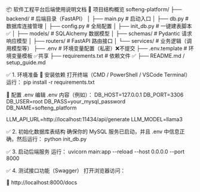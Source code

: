 📦 软件工程平台后端使用说明文档
🧭 项目结构概览
softeng-platform/
├── backend/                 # 后端目录（FastAPI）
│   ├── main.py              # 启动入口
│   ├── db.py                # 数据库连接管理
│   ├── config.py            # 全局配置
│   ├── init_db.py           # 一键建表脚本 ✅
│   ├── models/              # SQLAlchemy 数据模型
│   ├── schemas/             # Pydantic 请求响应模型
│   ├── routers/             # FastAPI 路由接口
│   └── services/            # 业务逻辑（调用模型等）
├── .env                     # 环境变量配置（私密）❌不提交
├── .env.template            # 环境变量模板 ✅共享
├── requirements.txt         # 依赖文件 ✅
├── README.md / setup_guide.md

✅ 1. 环境准备
📌 安装依赖
打开终端（CMD / PowerShell / VSCode Terminal）运行：
pip install -r requirements.txt

📌 配置 .env
编辑 .env 内容（例如）：
DB_HOST=127.0.0.1
DB_PORT=3306
DB_USER=root
DB_PASS=your_mysql_password
DB_NAME=softeng_platform

LLM_API_URL=http://localhost:11434/api/generate
LLM_MODEL=llama3


✅ 2. 初始化数据库表结构
确保你的 MySQL 服务已启动，并且 .env 中信息正确，然后运行：
python init_db.py

✅ 3. 启动后端服务
运行：
uvicorn main:app --reload --host 0.0.0.0 --port 8000

✅ 4. 测试接口功能（Swagger）
打开浏览器访问：

📘 http://localhost:8000/docs